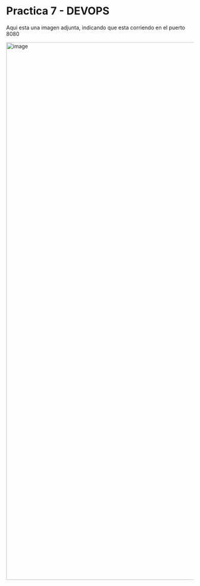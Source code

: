 # Practica 7 - DEVOPS

Aqui esta una imagen adjunta, indicando que esta corriendo en el puerto 8080

<img width="1440" alt="image" src="https://github.com/user-attachments/assets/bbe9d487-7759-4b99-a78b-431a8d7ce145">
